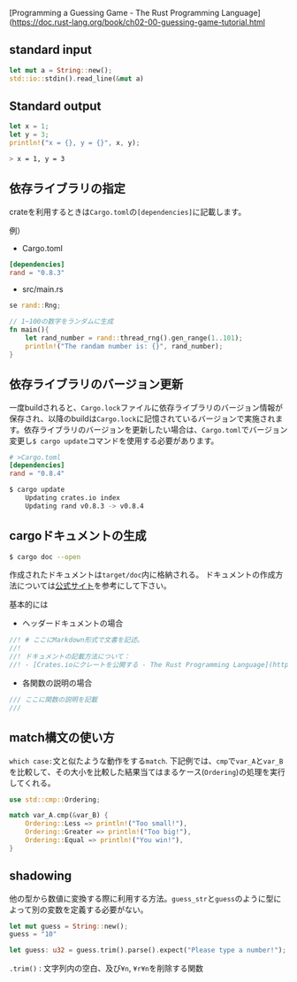 [Programming a Guessing Game - The Rust Programming Language](https://doc.rust-lang.org/book/ch02-00-guessing-game-tutorial.html


## standard input 

```rust
let mut a = String::new();
std::io::stdin().read_line(&mut a)
```

## Standard output

```rust
let x = 1;
let y = 3;
println!("x = {}, y = {}", x, y);
```

```sh
> x = 1, y = 3
```

## 依存ライブラリの指定

crateを利用するときは`Cargo.toml`の`[dependencies]`に記載します。

例）

- Cargo.toml

```toml
[dependencies]
rand = "0.8.3"
```

- src/main.rs

```rust
se rand::Rng;

// 1~100の数字をランダムに生成
fn main(){
    let rand_number = rand::thread_rng().gen_range(1..101);
    println!("The randam number is: {}", rand_number);
}
```

## 依存ライブラリのバージョン更新

一度buildされると、`Cargo.lock`ファイルに依存ライブラリのバージョン情報が保存され、以降のbuildは`Cargo.lock`に記憶されているバージョンで実施されます。依存ライブラリのバージョンを更新したい場合は、`Cargo.toml`でバージョン変更し`$ cargo update`コマンドを使用する必要があります。


```toml
# >Cargo.toml
[dependencies]
rand = "0.8.4"
```

```sh
$ cargo update
    Updating crates.io index
    Updating rand v0.8.3 -> v0.8.4
```

## cargoドキュメントの生成

```sh
$ cargo doc --open
```

作成されたドキュメントは`target/doc`内に格納される。
ドキュメントの作成方法については[公式サイト](https://doc.rust-jp.rs/book/second-edition/ch14-02-publishing-to-crates-io.html)を参考にして下さい。

基本的には

- ヘッダードキュメントの場合

```rust
//! # ここにMarkdown形式で文書を記述。
//! 
//! ドキュメントの記載方法について：
//! - [Crates.ioにクレートを公開する - The Rust Programming Language](https://doc.rust-jp.rs/book/second-edition/ch14-02-publishing-to-crates-io.html)
```

- 各関数の説明の場合

```rust
/// ここに関数の説明を記載
/// 
```

## match構文の使い方

`which case:`文と似たような動作をする`match`.
下記例では、`cmp`で`var_A`と`var_B`を比較して、その大小を比較した結果当てはまるケース(`Ordering`)の処理を実行してくれる。

```rust
use std::cmp::Ordering;

match var_A.cmp(&var_B) {
    Ordering::Less => println!("Too small!"),
    Ordering::Greater => println!("Too big!"),
    Ordering::Equal => println!("You win!"),
}
```

## shadowing 

他の型から数値に変換する際に利用する方法。`guess_str`と`guess`のように型によって別の変数を定義する必要がない。

```rust
let mut guess = String::new();
guess = "10"

let guess: u32 = guess.trim().parse().expect("Please type a number!");
```

`.trim()` : 文字列内の空白、及び`¥n`, `¥r¥n`を削除する関数






